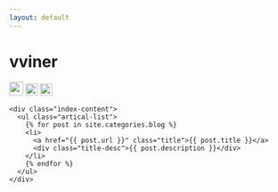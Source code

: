 ```yaml
---
layout: default
---
```


<body>
  <div class="index-wrapper">
    <div class="aside">
      <div class="info-card">
        <h1>vviner</h1>
        <a href="http://weibo.com/vviner/" target="_blank"><img src="http://www.weibo.com/favicon.ico" alt="" width="25"/></a>
        <a href="http://www.douban.com/people/vviner/" target="_blank"><img src="http://www.douban.com/favicon.ico" alt="" width="22"/></a>
        <a href="http://github.com/liulang1993/" target="_blank"><img src="http://www.github.com/favicon.ico" alt="" width="22"/></a>
      </div>
      <div id="particles-js"></div>
    </div>

    <div class="index-content">
      <ul class="artical-list">
        {% for post in site.categories.blog %}
        <li>
          <a href="{{ post.url }}" class="title">{{ post.title }}</a>
          <div class="title-desc">{{ post.description }}</div>
        </li>
        {% endfor %}
      </ul>
    </div>
  </div>
</body>
